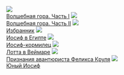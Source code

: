 ![](/books/prose_classic/Томас%20Манн/Волшебная%20гора.%20Часть%20I.jpg)  
[Волшебная гора. Часть I](/books/prose_classic/Томас%20Манн/Волшебная%20гора.%20Часть%20I)
![](/books/prose_classic/Томас%20Манн/Волшебная%20гора.%20Часть%20II.jpg)  
[Волшебная гора. Часть II](/books/prose_classic/Томас%20Манн/Волшебная%20гора.%20Часть%20II)
![](/books/prose_classic/Томас%20Манн/Избранник.jpg)  
[Избранник](/books/prose_classic/Томас%20Манн/Избранник)
![](/books/prose_classic/Томас%20Манн/Иосиф%20в%20Египте.jpg)  
[Иосиф в Египте](/books/prose_classic/Томас%20Манн/Иосиф%20в%20Египте)
![](/books/prose_classic/Томас%20Манн/Иосиф-кормилец.jpg)  
[Иосиф-кормилец](/books/prose_classic/Томас%20Манн/Иосиф-кормилец)
![](/books/prose_classic/Томас%20Манн/Лотта%20в%20Веймаре.jpg)  
[Лотта в Веймаре](/books/prose_classic/Томас%20Манн/Лотта%20в%20Веймаре)
![](/books/prose_classic/Томас%20Манн/Признания%20авантюриста%20Феликса%20Круля.jpg)  
[Признания авантюриста Феликса Круля](/books/prose_classic/Томас%20Манн/Признания%20авантюриста%20Феликса%20Круля)
![](/books/prose_classic/Томас%20Манн/Юный%20Иосиф.jpg)  
[Юный Иосиф](/books/prose_classic/Томас%20Манн/Юный%20Иосиф)